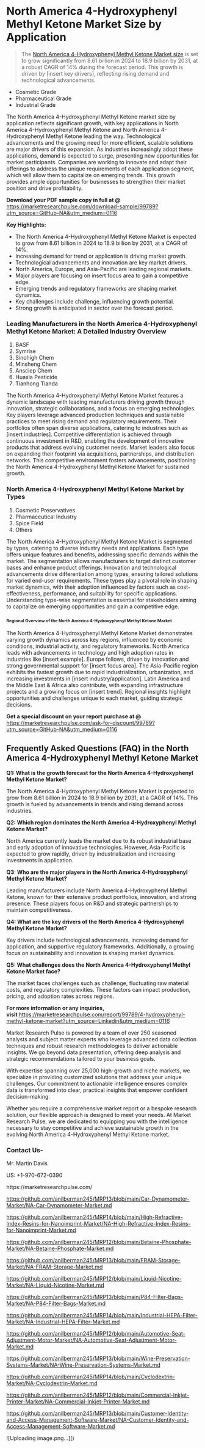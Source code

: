 <h1>North America 4-Hydroxyphenyl Methyl Ketone Market&nbsp;Size by Application</h1><blockquote><p>The <a href="https://marketresearchpulse.com/download-sample/99789?utm_source=GitHub-NA&amp;utm_medium=0116">North America 4-Hydroxyphenyl Methyl Ketone Market size</a> is set to grow significantly from 8.61 billion in 2024 to 18.9 billion by 2031, at a robust CAGR of 14% during the forecast period. This growth is driven by [insert key drivers], reflecting rising demand and technological advancements.</p></blockquote><ul><li>Cosmetic Grade<li> Pharmaceutical Grade<li> Industrial Grade</li></ul><p>The North America 4-Hydroxyphenyl Methyl Ketone market size by application reflects significant growth, with key applications in North America 4-Hydroxyphenyl Methyl Ketone and North America 4-Hydroxyphenyl Methyl Ketone leading the way. Technological advancements and the growing need for more efficient, scalable solutions are major drivers of this expansion. As industries increasingly adopt these applications, demand is expected to surge, presenting new opportunities for market participants. Companies are working to innovate and adapt their offerings to address the unique requirements of each application segment, which will allow them to capitalize on emerging trends. This growth provides ample opportunities for businesses to strengthen their market position and drive profitability.</p><p><strong>Download your PDF sample copy in full at @ </strong><a href="https://marketresearchpulse.com/download-sample/99789?utm_source=GitHub-NA&amp;utm_medium=0116">https://marketresearchpulse.com/download-sample/99789?utm_source=GitHub-NA&amp;utm_medium=0116</a></p><p><strong>Key Highlights: </strong></p><ul><li>The North America 4-Hydroxyphenyl Methyl Ketone Market is expected to grow from 8.61 billion in 2024 to 18.9 billion by 2031, at a CAGR of 14%.</li><li>Increasing demand for trend or application is driving market growth.</li><li>Technological advancements and innovation are key market drivers.</li><li>North America, Europe, and Asia-Pacific are leading regional markets.</li><li>Major players are focusing on insert focus area to gain a competitive edge.</li><li>Emerging trends and regulatory frameworks are shaping market dynamics.</li><li>Key challenges include challenge, influencing growth potential.</li><li>Strong growth is anticipated in sector over the forecast period.</li></ul><h3>Leading Manufacturers in the North America 4-Hydroxyphenyl Methyl Ketone Market: A Detailed Industry Overview</h3><ol><li>BASF</li><li>Symrise</li><li>Sinohigh Chem</li><li>Minsheng Chem</li><li>Ansciep Chem</li><li>Huaxia Pesticide</li><li>Tianhong Tianda</li></ol><div class="flex max-w-full flex-col flex-grow"><div class="min-h-8 text-message flex w-full flex-col items-end gap-2 whitespace-normal break-words [.text-message+&amp;]:mt-5" dir="auto" data-message-author-role="assistant" data-message-id="fd8432e4-4910-450d-b182-61b7bfb0a01f" data-message-model-slug="gpt-4o"><div class="flex w-full flex-col gap-1 empty:hidden first:pt-[3px]"><div class="markdown prose w-full break-words dark:prose-invert light"><p>The North America 4-Hydroxyphenyl Methyl Ketone Market features a dynamic landscape with leading manufacturers driving growth through innovation, strategic collaborations, and a focus on emerging technologies. Key players leverage advanced production techniques and sustainable practices to meet rising demand and regulatory requirements. Their portfolios often span diverse applications, catering to industries such as [insert industries]. Competitive differentiation is achieved through continuous investment in R&amp;D, enabling the development of innovative products that address evolving customer needs. Market leaders also focus on expanding their footprint via acquisitions, partnerships, and distribution networks. This competitive environment fosters advancements, positioning the North America 4-Hydroxyphenyl Methyl Ketone Market for sustained growth.</p></div></div></div></div><h3>North America 4-Hydroxyphenyl Methyl Ketone Market by Types</h3><ol><li>Cosmetic Preservatives<li> Pharmaceutical Industry<li> Spice Field<li> Others</li></ol><div class="flex max-w-full flex-col flex-grow"><div class="min-h-8 text-message flex w-full flex-col items-end gap-2 whitespace-normal break-words [.text-message+&amp;]:mt-5" dir="auto" data-message-author-role="assistant" data-message-id="084470be-0bb7-4664-bddf-5156b4f41249" data-message-model-slug="gpt-4o-mini"><div class="flex w-full flex-col gap-1 empty:hidden first:pt-[3px]"><div class="markdown prose w-full break-words dark:prose-invert light"><p>The North America 4-Hydroxyphenyl Methyl Ketone Market is segmented by types, catering to diverse industry needs and applications. Each type offers unique features and benefits, addressing specific demands within the market. The segmentation allows manufacturers to target distinct customer bases and enhance product offerings. Innovation and technological advancements drive differentiation among types, ensuring tailored solutions for varied end-user requirements. These types play a pivotal role in shaping market dynamics, with their adoption influenced by factors such as cost-effectiveness, performance, and suitability for specific applications. Understanding type-wise segmentation is essential for stakeholders aiming to capitalize on emerging opportunities and gain a competitive edge.</p></div></div></div></div><h3><span style="font-size: 11px;">Regional Overview of the North America 4-Hydroxyphenyl Methyl Ketone Market</span></h3><div class="flex max-w-full flex-col flex-grow"><div class="min-h-8 text-message flex w-full flex-col items-end gap-2 whitespace-normal break-words [.text-message+&amp;]:mt-5" dir="auto" data-message-author-role="assistant" data-message-id="e9038762-ce64-4e30-91c9-9bd413514231" data-message-model-slug="gpt-4o-mini"><div class="flex w-full flex-col gap-1 empty:hidden first:pt-[3px]"><div class="markdown prose w-full break-words dark:prose-invert light"><p>The North America 4-Hydroxyphenyl Methyl Ketone Market demonstrates varying growth dynamics across key regions, influenced by economic conditions, industrial activity, and regulatory frameworks. North America leads with advancements in technology and high adoption rates in industries like [insert example]. Europe follows, driven by innovation and strong governmental support for [insert focus area]. The Asia-Pacific region exhibits the fastest growth due to rapid industrialization, urbanization, and increasing investments in [insert industry/application]. Latin America and the Middle East &amp; Africa also contribute, with expanding infrastructure projects and a growing focus on [insert trend]. Regional insights highlight opportunities and challenges unique to each market, guiding strategic decisions.</p></div></div></div></div><p><strong>Get a special discount on your report purchase at @ </strong><a href="https://marketresearchpulse.com/ask-for-discount/99789?utm_source=GitHub-NA&amp;utm_medium=0116">https://marketresearchpulse.com/ask-for-discount/99789?utm_source=GitHub-NA&amp;utm_medium=0116</a></p><h2>Frequently Asked Questions (FAQ) in the North America 4-Hydroxyphenyl Methyl Ketone Market</h2><p><strong>Q1: What is the growth forecast for the North America 4-Hydroxyphenyl Methyl Ketone Market?</strong></p><p>The North America 4-Hydroxyphenyl Methyl Ketone Market is projected to grow from 8.61 billion in 2024 to 18.9 billion by 2031, at a CAGR of 14%. This growth is fueled by advancements in trends and rising demand across industries.</p><p><strong>Q2: Which region dominates the North America 4-Hydroxyphenyl Methyl Ketone Market?</strong></p><p>North America currently leads the market due to its robust industrial base and early adoption of innovative technologies. However, Asia-Pacific is expected to grow rapidly, driven by industrialization and increasing investments in application.</p><p><strong>Q3: Who are the major players in the North America 4-Hydroxyphenyl Methyl Ketone Market?</strong></p><p>Leading manufacturers include North America 4-Hydroxyphenyl Methyl Ketone, known for their extensive product portfolios, innovation, and strong presence. These players focus on R&amp;D and strategic partnerships to maintain competitiveness.</p><p><strong>Q4: What are the key drivers of the North America 4-Hydroxyphenyl Methyl Ketone Market?</strong></p><p>Key drivers include technological advancements, increasing demand for application, and supportive regulatory frameworks. Additionally, a growing focus on sustainability and innovation is shaping market dynamics.</p><p><strong>Q5: What challenges does the North America 4-Hydroxyphenyl Methyl Ketone Market face?</strong></p><p>The market faces challenges such as challenge, fluctuating raw material costs, and regulatory complexities. These factors can impact production, pricing, and adoption rates across regions.</p><p><strong>For more information or any inquiries, visit&nbsp;</strong><a href="https://marketresearchpulse.com/report/99789/4-hydroxyphenyl-methyl-ketone-market?utm_source=Linkedin&utm_medium=0116">https://marketresearchpulse.com/report/99789/4-hydroxyphenyl-methyl-ketone-market?utm_source=Linkedin&utm_medium=0116</a></p><p>Market Research Pulse is powered by a team of over 250 seasoned analysts and subject matter experts who leverage advanced data collection techniques and robust research methodologies to deliver actionable insights. We go beyond data presentation, offering deep analysis and strategic recommendations tailored to your business goals.</p><p>With expertise spanning over 25,000 high-growth and niche markets, we specialize in providing customized solutions that address your unique challenges. Our commitment to actionable intelligence ensures complex data is transformed into clear, practical insights that empower confident decision-making.</p><p>Whether you require a comprehensive market report or a bespoke research solution, our flexible approach is designed to meet your needs. At Market Research Pulse, we are dedicated to equipping you with the intelligence necessary to stay competitive and achieve sustainable growth in the evolving North America 4-Hydroxyphenyl Methyl Ketone market.</p><h3><strong>Contact Us-</strong></h3><p>Mr. Martin Davis</p><p>US: +1-970-672-0390</p><p>https://marketresearchpulse.com/</p><p><a href="https://github.com/anilberman245/MRP13/blob/main/Car-Dynamometer-Market/NA-Car-Dynamometer-Market.md">https://github.com/anilberman245/MRP13/blob/main/Car-Dynamometer-Market/NA-Car-Dynamometer-Market.md</a></p><p><a href="https://github.com/anilberman245/MRP14/blob/main/High-Refractive-Index-Resins-for-Nanoimprint-Market/NA-High-Refractive-Index-Resins-for-Nanoimprint-Market.md">https://github.com/anilberman245/MRP14/blob/main/High-Refractive-Index-Resins-for-Nanoimprint-Market/NA-High-Refractive-Index-Resins-for-Nanoimprint-Market.md</a></p><p><a href="https://github.com/anilberman245/MRP12/blob/main/Betaine-Phosphate-Market/NA-Betaine-Phosphate-Market.md">https://github.com/anilberman245/MRP12/blob/main/Betaine-Phosphate-Market/NA-Betaine-Phosphate-Market.md</a></p><p><a href="https://github.com/anilberman245/MRP13/blob/main/FRAM-Storage-Market/NA-FRAM-Storage-Market.md">https://github.com/anilberman245/MRP13/blob/main/FRAM-Storage-Market/NA-FRAM-Storage-Market.md</a></p><p><a href="https://github.com/anilberman245/MRP12/blob/main/Liquid-Nicotine-Market/NA-Liquid-Nicotine-Market.md">https://github.com/anilberman245/MRP12/blob/main/Liquid-Nicotine-Market/NA-Liquid-Nicotine-Market.md</a></p><p><a href="https://github.com/anilberman245/MRP13/blob/main/P84-Filter-Bags-Market/NA-P84-Filter-Bags-Market.md">https://github.com/anilberman245/MRP13/blob/main/P84-Filter-Bags-Market/NA-P84-Filter-Bags-Market.md</a></p><p><a href="https://github.com/anilberman245/MRP14/blob/main/Industrial-HEPA-Filter-Market/NA-Industrial-HEPA-Filter-Market.md">https://github.com/anilberman245/MRP14/blob/main/Industrial-HEPA-Filter-Market/NA-Industrial-HEPA-Filter-Market.md</a></p><p><a href="https://github.com/anilberman245/MRP12/blob/main/Automotive-Seat-Adjustment-Motor-Market/NA-Automotive-Seat-Adjustment-Motor-Market.md">https://github.com/anilberman245/MRP12/blob/main/Automotive-Seat-Adjustment-Motor-Market/NA-Automotive-Seat-Adjustment-Motor-Market.md</a></p><p><a href="https://github.com/anilberman245/MRP13/blob/main/Wine-Preservation-Systems-Market/NA-Wine-Preservation-Systems-Market.md">https://github.com/anilberman245/MRP13/blob/main/Wine-Preservation-Systems-Market/NA-Wine-Preservation-Systems-Market.md</a></p><p><a href="https://github.com/anilberman245/MRP14/blob/main/Cyclodextrin-Market/NA-Cyclodextrin-Market.md">https://github.com/anilberman245/MRP14/blob/main/Cyclodextrin-Market/NA-Cyclodextrin-Market.md</a></p><p><a href="https://github.com/anilberman245/MRP12/blob/main/Commercial-Inkjet-Printer-Market/NA-Commercial-Inkjet-Printer-Market.md">https://github.com/anilberman245/MRP12/blob/main/Commercial-Inkjet-Printer-Market/NA-Commercial-Inkjet-Printer-Market.md</a></p><p><a href="https://github.com/anilberman245/MRP13/blob/main/Customer-Identity-and-Access-Management-Software-Market/NA-Customer-Identity-and-Access-Management-Software-Market.md">https://github.com/anilberman245/MRP13/blob/main/Customer-Identity-and-Access-Management-Software-Market/NA-Customer-Identity-and-Access-Management-Software-Market.md</a></p>
![Uploading image.png…]()
